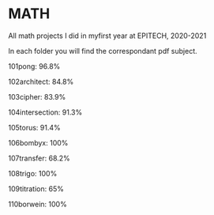 # MATH
All math projects I did in myfirst year at EPITECH, 2020-2021

In each folder you will find the correspondant pdf subject.

101pong:          96.8%

102architect:     84.8%

103cipher:        83.9%

104intersection:  91.3%

105torus:         91.4%

106bombyx:        100%

107transfer:      68.2%

108trigo:         100%

109titration:     65%

110borwein:       100%
